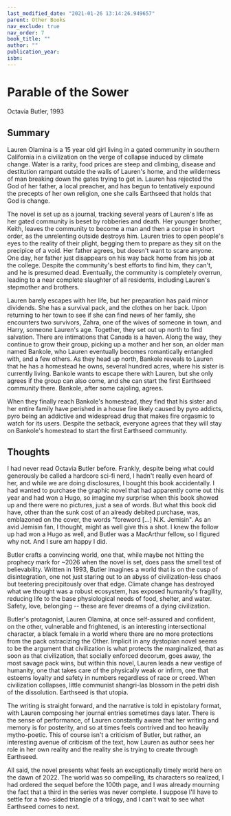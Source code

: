 ```yaml
---
last_modified_date: "2021-01-26 13:14:26.949657"
parent: Other Books
nav_exclude: true
nav_order: 7
book_title: ""
author: ""
publication_year:
isbn:
---
```


# Parable of the Sower
Octavia Butler, 1993

## Summary
Lauren Olamina is a 15 year old girl living in a gated community in southern California in a civilization on the verge of collapse induced by climate change. Water is a rarity, food prices are steep and climbing, disease and destitution rampant outside the walls of Lauren's home, and the wilderness of man breaking down the gates trying to get in. Lauren has rejected the God of her father, a local preacher, and has begun to tentatively expound the precepts of her own religion, one she calls Earthseed that holds that God is change.

The novel is set up as a journal, tracking several years of Lauren's life as her gated community is beset by robberies and death. Her younger brother, Keith, leaves the community to become a man and then a corpse in short order, as the unrelenting outside destroys him. Lauren tries to open people's eyes to the reality of their plight, begging them to prepare as they sit on the precipice of a void. Her father agrees, but doesn't want to scare anyone. One day, her father just disappears on his way back home from his job at the college. Despite the community's best efforts to find him, they can't, and he is presumed dead. Eventually, the community is completely overrun, leading to a near complete slaughter of all residents, including Lauren's stepmother and brothers.

Lauren barely escapes with her life, but her preparation has paid minor dividends. She has a survival pack, and the clothes on her back. Upon returning to her town to see if she can find news of her family, she encounters two survivors, Zahra, one of the wives of someone in town, and Harry, someone Lauren's age. Together, they set out up north to find salvation. There are intimations that Canada is a haven. Along the way, they continue to grow their group, picking up a mother and her son, an older man named Bankole, who Lauren eventually becomes romantically entangled with, and a few others. As they head up north, Bankole reveals to Lauren that he has a homestead he owns, several hundred acres, where his sister is currently living. Bankole wants to escape there with Lauren, but she only agrees if the group can also come, and she can start the first Earthseed community there. Bankole, after some cajoling, agrees.

When they finally reach Bankole's homestead, they find that his sister and her entire family have perished in a house fire likely caused by pyro addicts, pyro being an addictive and widespread drug that makes fire orgasmic to watch for its users. Despite the setback, everyone agrees that they will stay on Bankole's homestead to start the first Earthseed community.

## Thoughts
I had never read Octavia Butler before. Frankly, despite being what could generously be called a hardcore sci-fi nerd, I hadn't really even heard of her, and while we are doing disclosures, I bought this book accidentally. I had wanted to purchase the graphic novel that had apparently come out this year and had won a Hugo, so imagine my surprise when this book showed up and there were no pictures, just a sea of words. But what this book did have, other than the sunk cost of an already debited purchase, was, emblazoned on the cover, the words "foreword [...] N.K. Jemisin". As an avid Jemisin fan, I thought, might as well give this a shot. I knew the follow up had won a Hugo as well, and Butler was a MacArthur fellow, so I figured why not. And I sure am happy I did.

Butler crafts a convincing world, one that, while maybe not hitting the prophecy mark for ~2026 when the novel is set, does pass the smell test of believability. Written in 1993, Butler imagines a world that is on the cusp of disintegration, one not just staring out to an abyss of civilization-less chaos but teetering precipitously over that edge. Climate change has destroyed what we thought was a robust ecosystem, has exposed humanity's fragility, reducing life to the base physiological needs of food, shelter, and water. Safety, love, belonging -- these are fever dreams of a dying civilization.

Butler's protagonist, Lauren Olamina, at once self-assured and confident, on the other, vulnerable and frightened, is an interesting intersectional character, a black female in a world where there are no more protections from the pack ostracizing the Other. Implicit in any dystopian novel seems to be the argument that civilization is what protects the marginalized, that as soon as that civilization, that socially enforced decorum, goes away, the most savage pack wins, but within this novel, Lauren leads a new vestige of humanity, one that takes care of the physically weak or infirm, one that esteems loyalty and safety in numbers regardless of race or creed. When civilization collapses, little communist shangri-las blossom in the petri dish of the dissolution. Earthseed is that utopia.

The writing is straight forward, and the narrative is told in epistolary format, with Lauren composing her journal entries sometimes days later. There is the sense of performance, of Lauren constantly aware that her writing and memory is for posterity, and so at times feels contrived and too heavily mytho-poetic. This of course isn't a criticism of Butler, but rather, an interesting avenue of criticism of the text, how Lauren as author sees her role in her own reality and the reality she is trying to create through Earthseed.

All said, the novel presents what feels an exceptionally timely world here on the dawn of 2022. The world was so compelling, its characters so realized, I had ordered the sequel before the 100th page, and I was already mourning the fact that a third in the series was never complete. I suppose I'll have to settle for a two-sided triangle of a trilogy, and I can't wait to see what Earthseed comes to next.